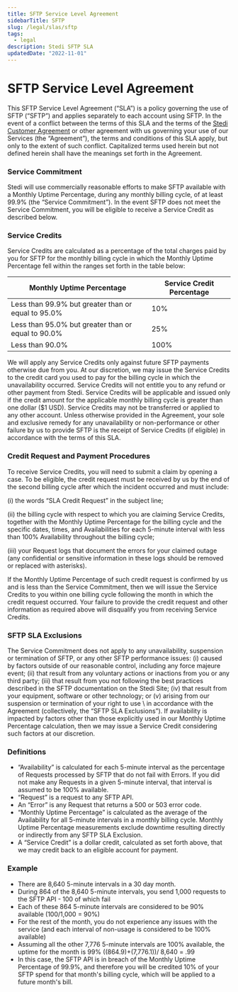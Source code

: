 ```yaml
---
title: SFTP Service Level Agreement
sidebarTitle: SFTP
slug: /legal/slas/sftp
tags:
  - legal
description: Stedi SFTP SLA
updatedDate: "2022-11-01"
---
```


# SFTP Service Level Agreement

This SFTP Service Level Agreement (“SLA”) is a policy governing the use of SFTP (“SFTP”) and applies separately to each account using SFTP. In the event of a conflict between the terms of this SLA and the terms of the [Stedi Customer Agreement](https://www.stedi.com/docs/legal/customer-agreement) or other agreement with us governing your use of our Services (the “Agreement”), the terms and conditions of this SLA apply, but only to the extent of such conflict. Capitalized terms used herein but not defined herein shall have the meanings set forth in the Agreement.

### Service Commitment

Stedi will use commercially reasonable efforts to make SFTP available with a Monthly Uptime Percentage, during any monthly billing cycle, of at least 99.9% (the “Service Commitment”). In the event SFTP does not meet the Service Commitment, you will be eligible to receive a Service Credit as described below.

### Service Credits

Service Credits are calculated as a percentage of the total charges paid by you for SFTP for the monthly billing cycle in which the Monthly Uptime Percentage fell within the ranges set forth in the table below:

| Monthly Uptime Percentage                          | Service Credit Percentage |
| -------------------------------------------------- | ------------------------- |
| Less than 99.9% but greater than or equal to 95.0% | 10%                       |
| Less than 95.0% but greater than or equal to 90.0% | 25%                       |
| Less than 90.0%                                    | 100%                      |

We will apply any Service Credits only against future SFTP payments otherwise due from you. At our discretion, we may issue the Service Credits to the credit card you used to pay for the billing cycle in which the unavailability occurred. Service Credits will not entitle you to any refund or other payment from Stedi. Service Credits will be applicable and issued only if the credit amount for the applicable monthly billing cycle is greater than one dollar ($1 USD). Service Credits may not be transferred or applied to any other account. Unless otherwise provided in the Agreement, your sole and exclusive remedy for any unavailability or non-performance or other failure by us to provide SFTP is the receipt of Service Credits (if eligible) in accordance with the terms of this SLA.

### Credit Request and Payment Procedures

To receive Service Credits, you will need to submit a claim by opening a case. To be eligible, the credit request must be received by us by the end of the second billing cycle after which the incident occurred and must include:

(i) the words “SLA Credit Request” in the subject line;

(ii) the billing cycle with respect to which you are claiming Service Credits, together with the Monthly Uptime Percentage for the billing cycle and the specific dates, times, and Availabilities for each 5-minute interval with less than 100% Availability throughout the billing cycle;

(iii) your Request logs that document the errors for your claimed outage (any confidential or sensitive information in these logs should be removed or replaced with asterisks).

If the Monthly Uptime Percentage of such credit request is confirmed by us and is less than the Service Commitment, then we will issue the Service Credits to you within one billing cycle following the month in which the credit request occurred. Your failure to provide the credit request and other information as required above will disqualify you from receiving Service Credits.

### SFTP SLA Exclusions

The Service Commitment does not apply to any unavailability, suspension or termination of SFTP, or any other SFTP performance issues: (i) caused by factors outside of our reasonable control, including any force majeure event; (ii) that result from any voluntary actions or inactions from you or any third party; (iii) that result from you not following the best practices described in the SFTP documentation on the Stedi Site; (iv) that result from your equipment, software or other technology; or (v) arising from our suspension or termination of your right to use \ in accordance with the Agreement (collectively, the “SFTP SLA Exclusions”). If availability is impacted by factors other than those explicitly used in our Monthly Uptime Percentage calculation, then we may issue a Service Credit considering such factors at our discretion.

### Definitions

- “Availability” is calculated for each 5-minute interval as the percentage of Requests processed by SFTP that do not fail with Errors. If you did not make any Requests in a given 5-minute interval, that interval is assumed to be 100% available.
- “Request” is a request to any SFTP API.
- An “Error” is any Request that returns a 500 or 503 error code.
- “Monthly Uptime Percentage” is calculated as the average of the Availability for all 5-minute intervals in a monthly billing cycle. Monthly Uptime Percentage measurements exclude downtime resulting directly or indirectly from any SFTP SLA Exclusion.
- A “Service Credit” is a dollar credit, calculated as set forth above, that we may credit back to an eligible account for payment.

### Example

- There are 8,640 5-minute intervals in a 30 day month.
- During 864 of the 8,640 5-minute intervals, you send 1,000 requests to the SFTP API - 100 of which fail
- Each of these 864 5-minute intervals are considered to be 90% available (100/1,000 = 90%)
- For the rest of the month, you do not experience any issues with the service (and each interval of non-usage is considered to be 100% available)
- Assuming all the other 7,776 5-minute intervals are 100% available, the uptime for the month is 99% ((864.9)+(7,776.1))/ 8,640 = .99
- In this case, the SFTP API is in breach of the Monthly Uptime Percentage of 99.9%, and therefore you will be credited 10% of your SFTP spend for that month&#39;s billing cycle, which will be applied to a future month&#39;s bill.
